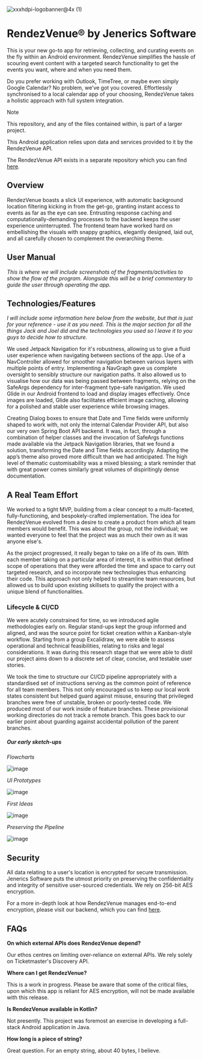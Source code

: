 ![xxxhdpi-logobanner@4x (1)](https://github.com/user-attachments/assets/b37adab3-b856-41fe-a1e5-6a421ade2742)

# RendezVenue® by Jenerics Software  
This is your new go-to app for retrieving, collecting, and curating events on the fly within an Android environment. RendezVenue simplifies the hassle of scouring event content with a targeted search functionality to get the events you want, 
where and when you need them.

Do you prefer working with Outlook, TimeTree, or maybe even simply Google Calendar? No problem, we’ve got you covered. Effortlessly synchronised to a local calendar app of your choosing, RendezVenue takes a holistic approach with full system integration.

> [!NOTE]  
> This repository, and any of the files contained within, is part of a larger project.
>
> This Android application relies upon data and services provided to it by the RendezVenue API.
> 
> The RendezVenue API exists in a separate repository which you can find [here](https://github.com/Jeneric-Java/RendezVenue-API).

## Overview

RendezVenue boasts a slick UI experience, with automatic background location filtering kicking in from the get-go, granting instant access to events as far as the eye can see. Entrusting response caching and computationally-demanding processes 
to the backend keeps the user experience uninterrupted. The frontend team have worked hard on embellishing the visuals with snappy graphics, elegantly designed, laid out, and all carefully chosen to complement the overarching theme.

## User Manual

_This is where we will include screenshots of the fragments/activities to show the flow of the program.
Alongside this will be a brief commentary to guide the user through operating the app._

## Technologies/Features

_I will include some information here below from the website, but that is just for your reference - use it as you need. 
This is the major section for all the things Jack and Joel did and the technologies you used so I leave it to you guys to decide how to structure._

We used Jetpack Navigation for it's robustness, allowing us to give a fluid user experience when navigating between sections of the app. Use of a NavController allowed for smoother navigation between various layers with multiple points of entry. Implementing a NavGraph gave us complete oversight to sensibly structure our navigation paths. It also allowed us to visualise how our data was being passed between fragments, relying on the SafeArgs dependency for inter-fragment type-safe navigation. We used Glide in our Android frontend to load and display images effectively. Once images are loaded, Glide also facilitates efficient image caching, allowing for a polished and stable user experience while browsing images.

Creating Dialog boxes to ensure that Date and Time fields were uniformly shaped to work with, not only the internal Calendar Provider API, but also our very own Spring Boot API backend. It was, in fact, through a combination of helper classes and the invocation of SafeArgs functions made available via the Jetpack Navigation libraries, that we found a solution, transforming the Date and Time fields accordingly. Adapting the app’s theme also proved more difficult than we had anticipated. The high level of thematic customisability was a mixed blessing; a stark reminder that with great power comes similarly great volumes of dispiritingly dense documentation.


## A Real Team Effort

We worked to a tight MVP, building from a clear concept to a multi-faceted, fully-functioning, and bespokely-crafted implementation. The idea for RendezVenue evolved from a desire to create a product from which all team members would benefit. This 
was about the group, not the individual; we wanted everyone to feel that the project was as much their own as it was anyone else's. 

As the project progressed, it really began to take on a life of its own. With each member taking on a particular area of interest, it is within that defined scope of operations that they were afforded the time and space to carry out targeted 
research, and so incorporate new technologies thus enhancing their code. This approach not only helped to streamline team resources, but allowed us to build upon existing skillsets to qualify the project with a unique blend of functionalities. 

### Lifecycle & CI/CD

We were acutely constrained for time, so we introduced agile methodologies early on. Regular stand-ups kept the group informed and aligned, and was the source point for ticket creation within a Kanban-style workflow. Starting from a group Excalidraw, we were able to assess operational and technical feasibilities, relating to risks and legal considerations. It was during this research stage that we were able to distil our project aims down to a discrete set of clear, concise, and testable user stories. 

We took the time to structure our CI/CD pipeline appropriately with a standardised set of instructions serving as the common point of reference for all team members. This not only encouraged us to keep our local work states consistent but helped guard against misuse, ensuring that privileged branches were free of unstable, broken or poorly-tested code. We produced most of our work inside of feature branches. These provisional working directories do not track a remote branch. This goes back to our earlier point about guarding against accidental pollution of the parent branches. 

##### Our early sketch-ups

_Flowcharts_

![image](https://github.com/user-attachments/assets/30d7d0b7-24ce-4d91-88f7-d03ca96e015b)

_UI Prototypes_

![image](https://github.com/user-attachments/assets/c58b617d-8568-452f-82b2-d918178b7b8e)

_First Ideas_

![image](https://github.com/user-attachments/assets/07cc21eb-5f70-4e81-81f7-53abd38a81b5)

_Preserving the Pipeline_

![image](https://github.com/user-attachments/assets/bc09d774-4082-4adf-9f1e-2a8eab1f7c35)

## Security

All data relating to a user's location is encrypted for secure transmission. Jenerics Software puts the utmost priority on preserving the confidentiality and integrity of sensitive user-sourced credentials. We rely on 256-bit AES encryption.

For a more in-depth look at how RendezVenue manages end-to-end encryption, please visit our backend, which you can find [here](https://github.com/Jeneric-Java/RendezVenue-API). 

## FAQs

**On which external APIs does RendezVenue depend?**

Our ethos centres on limiting over-reliance on external APIs. We rely solely on Ticketmaster's Discovery API. 

**Where can I get RendezVenue?**

This is a work in progress. Please be aware that some of the critical files, upon which this app is reliant for AES encryption, will not be made available with this release. 

**Is RendezVenue available in Kotlin?**

Not presently. This project was foremost an exercise in developing a full-stack Android application in Java. 

**How long is a piece of string?**

Great question. For an empty string, about 40 bytes, I believe.
